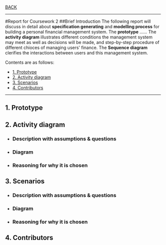 [BACK](../README.md)
***
#Report for Coursework 2
##Brief Introduction
The following report will discuss in detail about **specification generating** and **modelling process** for building a personal financial management system. The **prototype** ...... The **activity diagram** illustrates different conditions the management system may meet as well as decisions will be made, and step-by-step procedure of different chioces of managing users' finance. The **Sequence diagram** clerifies the interactions between users and this management system.

Contents are as follows:
- [1. Prototype](#1-prototype)
- [2. Activity diagram](#2-activity-diagram)
- [3. Scenarios](#3-scenarios)
- [4. Contributors](#4-contributors)
***
## 1. Prototype

## 2. Activity diagram
- ### Description with assumptions & questions
  
- ### Diagram
  
- ### Reasoning for why it is chosen
  

## 3. Scenarios
- ### Description with assumptions & questions
  
- ### Diagram
  
- ### Reasoning for why it is chosen
  
## 4. Contributors